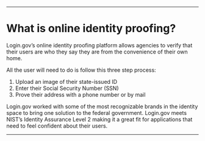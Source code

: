 
---

# What is online identity proofing?

Login.gov’s online identity proofing platform allows agencies to verify that their users are who they say they are from the convenience of their own home. 

All the user will need to do is follow this three step process:

1. Upload an image of their state-issued ID
2. Enter their Social Security Number (SSN)
3. Prove their address with a phone number or by mail

Login.gov worked with some of the most recognizable brands in the identity space to bring one solution to the federal government. Login.gov meets NIST’s Identity Assurance Level 2 making it a great fit for applications that need to feel confident about their users.

---
